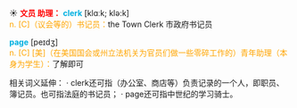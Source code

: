 ☀ <font color="red">**文员 助理：**</font>
<font color="sky blue">**clerk**</font> [klɑːk; klə:k]  
<font color="orange">n. [C]（议会等的）书记员：</font>the Town Clerk 市政府书记员

<font color="sky blue">**page**</font> [peɪdӡ]  
<font color="orange">n. [C] [美]（在美国国会或州立法机关为官员们做一些零碎工作的）青年助理（本身为学生）：</font>了解即可

相关词义延伸：
· clerk还可指（办公室、商店等）负责记录的一个人，即职员、簿记员。也可指法庭的书记员；
· page还可指中世纪的学习骑士。

